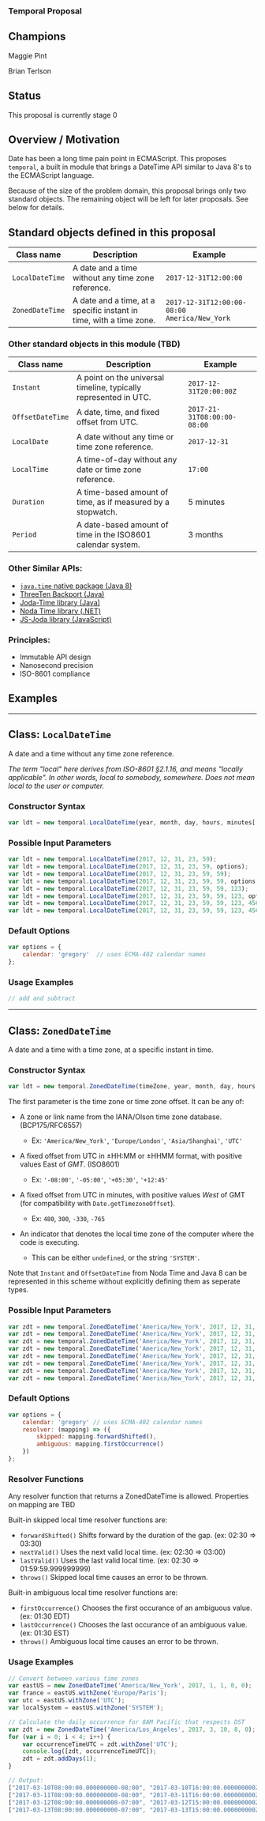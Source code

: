 ### Temporal Proposal

## Champions

Maggie Pint

Brian Terlson

## Status

This proposal is currently stage 0

## Overview / Motivation

Date has been a long time pain point in ECMAScript. This proposes `temporal`, a built in module
that brings a DateTime API similar to Java 8's to the ECMAScript language.

Because of the size of the problem domain, this proposal brings only two standard objects.
The remaining object will be left for later proposals.  See below for details. 

## Standard objects defined in this proposal

Class name      | Description                                                         | Example
----------------|---------------------------------------------------------------------|-------------
`LocalDateTime` | A date and a time without any time zone reference.                  | `2017-12-31T12:00:00`
`ZonedDateTime` | A date and a time, at a specific instant in time, with a time zone. | `2017-12-31T12:00:00-08:00 America/New_York`

### Other standard objects in this module (TBD)

Class name      | Description                                                         | Example
----------------|---------------------------------------------------------------------|-------------
`Instant`       | A point on the universal timeline, typically represented in UTC.    | `2017-12-31T20:00:00Z` 
`OffsetDateTime`| A date, time, and fixed offset from UTC.                            | `2017-21-31T08:00:00-08:00`
`LocalDate`     | A date without any time or time zone reference.                     | `2017-12-31`
`LocalTime`     | A time-of-day without any date or time zone reference.              | `17:00`
`Duration`      | A time-based amount of time, as if measured by a stopwatch.         | 5 minutes
`Period`        | A date-based amount of time in the ISO8601 calendar system.         | 3 months

### Other Similar APIs:

- [`java.time` native package (Java 8)](https://docs.oracle.com/javase/8/docs/api/java/time/package-summary.html)
- [ThreeTen Backport (Java)](http://www.threeten.org/threetenbp/)
- [Joda-Time library (Java)](http://www.joda.org/joda-time/)
- [Noda Time library (.NET)](http://nodatime.org/)
- [JS-Joda library (JavaScript)](https://github.com/js-joda/js-joda)

### Principles:

- Immutable API design
- Nanosecond precision
- ISO-8601 compliance

## Examples

---------------------------------------------------------------------------------------------------

## Class: `LocalDateTime`

A date and a time without any time zone reference.

*The term "local" here derives from ISO-8601 §2.1.16, and means "locally applicable".
In other words, local to somebody, somewhere.  Does not mean local to the user or computer.*

### Constructor Syntax

```js
var ldt = new temporal.LocalDateTime(year, month, day, hours, minutes[, seconds[, millis[, nanosOfMillis]]][, options]);
```

### Possible Input Parameters

```js
var ldt = new temporal.LocalDateTime(2017, 12, 31, 23, 59);
var ldt = new temporal.LocalDateTime(2017, 12, 31, 23, 59, options);
var ldt = new temporal.LocalDateTime(2017, 12, 31, 23, 59, 59);
var ldt = new temporal.LocalDateTime(2017, 12, 31, 23, 59, 59, options);
var ldt = new temporal.LocalDateTime(2017, 12, 31, 23, 59, 59, 123);
var ldt = new temporal.LocalDateTime(2017, 12, 31, 23, 59, 59, 123, options);
var ldt = new temporal.LocalDateTime(2017, 12, 31, 23, 59, 59, 123, 456789);
var ldt = new temporal.LocalDateTime(2017, 12, 31, 23, 59, 59, 123, 456789, options);
```

### Default Options

```js
var options = {
    calendar: 'gregory'  // uses ECMA-402 calendar names
};
```

### Usage Examples

```js
// add and subtract

```

---------------------------------------------------------------------------------------------------

## Class: `ZonedDateTime`

A date and a time with a time zone, at a specific instant in time.

### Constructor Syntax

```js
var ldt = new temporal.ZonedDateTime(timeZone, year, month, day, hours, minutes[, seconds[, millis[, nanosOfMillis]]][, options]);
```

The first parameter is the time zone or time zone offset.  It can be any of:

- A zone or link name from the IANA/Olson time zone database. (BCP175/RFC6557)
  - Ex:  `'America/New_York'`, `'Europe/London'`, `'Asia/Shanghai'`, `'UTC'`

- A fixed offset from UTC in ±HH:MM or ±HHMM format, with positive values East of *GMT*. (ISO8601)
  - Ex:  `'-08:00'`, `'-05:00'`, `'+05:30'`, `'+12:45'`

- A fixed offset from UTC in minutes, with positive values *West* of GMT (for compatibility with `Date.getTimezoneOffset`).
  - Ex:  `480`, `300`, `-330`, `-765`

- An indicator that denotes the local time zone of the computer where the code is executing.
  - This can be either `undefined`, or the string `'SYSTEM'`.

Note that `Instant` and `OffsetDateTime` from Noda Time and Java 8 can be represented in this scheme
without explicitly defining them as seperate types.

### Possible Input Parameters

```js
var zdt = new temporal.ZonedDateTime('America/New_York', 2017, 12, 31, 23, 59);
var zdt = new temporal.ZonedDateTime('America/New_York', 2017, 12, 31, 23, 59, options);
var zdt = new temporal.ZonedDateTime('America/New_York', 2017, 12, 31, 23, 59, 59);
var zdt = new temporal.ZonedDateTime('America/New_York', 2017, 12, 31, 23, 59, 59, options);
var zdt = new temporal.ZonedDateTime('America/New_York', 2017, 12, 31, 23, 59, 59, 123);
var zdt = new temporal.ZonedDateTime('America/New_York', 2017, 12, 31, 23, 59, 59, 123, options);
var zdt = new temporal.ZonedDateTime('America/New_York', 2017, 12, 31, 23, 59, 59, 123, 456789);
var zdt = new temporal.ZonedDateTime('America/New_York', 2017, 12, 31, 23, 59, 59, 123, 456789, options);
```

### Default Options

```js
var options = {
    calendar: 'gregory' // uses ECMA-402 calendar names
    resolver: (mapping) => ({
        skipped: mapping.forwardShifted(),
        ambiguous: mapping.firstOccurrence()
    })
};
```

### Resolver Functions

Any resolver function that returns a ZonedDateTime is allowed.
Properties on mapping are TBD

Built-in skipped local time resolver functions are:

- `forwardShifted()`   Shifts forward by the duration of the gap. (ex: 02:30 => 03:30)
- `nextValid()`        Uses the next valid local time. (ex: 02:30 => 03:00)
- `lastValid()`        Uses the last valid local time. (ex: 02:30 => 01:59:59.999999999)
- `throws()`           Skipped local time causes an error to be thrown.

Built-in ambiguous local time resolver functions are:

- `firstOccurrence()`  Chooses the first occurance of an ambiguous value. (ex: 01:30 EDT)
- `lastOccurrence()`   Chooses the last occurance of an ambiguous value.  (ex: 01:30 EST)
- `throws()`           Ambiguous local time causes an error to be thrown.

### Usage Examples

```js
// Convert between various time zones
var eastUS = new ZonedDateTime('America/New_York', 2017, 1, 1, 0, 0);
var france = eastUS.withZone('Europe/Paris');
var utc = eastUS.withZone('UTC');
var localSystem = eastUS.withZone('SYSTEM');
```

```js
// Calculate the daily occurrence for 8AM Pacific that respects DST
var zdt = new ZonedDateTime('America/Los_Angeles', 2017, 3, 10, 8, 0);
for (var i = 0; i < 4; i++) {
    var occurrenceTimeUTC = zdt.withZone('UTC');
    console.log([zdt, occurrenceTimeUTC]);
    zdt = zdt.addDays(1);
}

// Output:
["2017-03-10T08:00:00.000000000-08:00", "2017-03-10T16:00:00.000000000Z"]
["2017-03-11T08:00:00.000000000-08:00", "2017-03-11T16:00:00.000000000Z"]
["2017-03-12T08:00:00.000000000-07:00", "2017-03-12T15:00:00.000000000Z"]
["2017-03-13T08:00:00.000000000-07:00", "2017-03-13T15:00:00.000000000Z"]
```